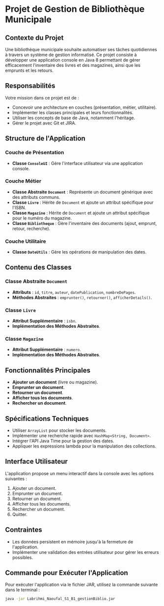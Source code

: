 # Projet de Gestion de Bibliothèque Municipale

## Contexte du Projet

Une bibliothèque municipale souhaite automatiser ses tâches quotidiennes à travers un système de gestion informatisé. Ce projet consiste à développer une application console en Java 8 permettant de gérer efficacement l'inventaire des livres et des magazines, ainsi que les emprunts et les retours.

## Responsabilités

Votre mission dans ce projet est de :

- Concevoir une architecture en couches (présentation, métier, utilitaire).
- Implémenter les classes principales et leurs fonctionnalités.
- Utiliser les concepts de base de Java, notamment l'héritage.
- Gérer le projet avec Git et JIRA.

## Structure de l'Application

### Couche de Présentation

- **Classe `ConsoleUI`** : Gère l'interface utilisateur via une application console.

### Couche Métier

- **Classe Abstraite `Document`** : Représente un document générique avec des attributs communs.
- **Classe `Livre`** : Hérite de `Document` et ajoute un attribut spécifique pour l'ISBN.
- **Classe `Magazine`** : Hérite de `Document` et ajoute un attribut spécifique pour le numéro du magazine.
- **Classe `Bibliotheque`** : Gère l'inventaire des documents (ajout, emprunt, retour, recherche).

### Couche Utilitaire

- **Classe `DateUtils`** : Gère les opérations de manipulation des dates.

## Contenu des Classes

### Classe Abstraite `Document`

- **Attributs** : `id`, `titre`, `auteur`, `datePublication`, `nombreDePages`.
- **Méthodes Abstraites** : `emprunter()`, `retourner()`, `afficherDetails()`.

### Classe `Livre`

- **Attribut Supplémentaire** : `isbn`.
- **Implémentation des Méthodes Abstraites**.

### Classe `Magazine`

- **Attribut Supplémentaire** : `numero`.
- **Implémentation des Méthodes Abstraites**.

## Fonctionnalités Principales

- **Ajouter un document** (livre ou magazine).
- **Emprunter un document**.
- **Retourner un document**.
- **Afficher tous les documents**.
- **Rechercher un document**.

## Spécifications Techniques

- Utiliser `ArrayList` pour stocker les documents.
- Implémenter une recherche rapide avec `HashMap<String, Document>`.
- Intégrer l'API Java Time pour la gestion des dates.
- Appliquer les expressions lambda pour la manipulation des collections.

## Interface Utilisateur

L'application propose un menu interactif dans la console avec les options suivantes :

1. Ajouter un document.
2. Emprunter un document.
3. Retourner un document.
4. Afficher tous les documents.
5. Rechercher un document.
6. Quitter.


## Contraintes

- Les données persistent en mémoire jusqu'à la fermeture de l'application.
- Implémenter une validation des entrées utilisateur pour gérer les erreurs possibles.

## Commande pour Exécuter l'Application

Pour exécuter l'application via le fichier JAR, utilisez la commande suivante dans le terminal :

```bash
java -jar Labrihmi_Naoufal_S1_B1_gestionBiblio.jar
